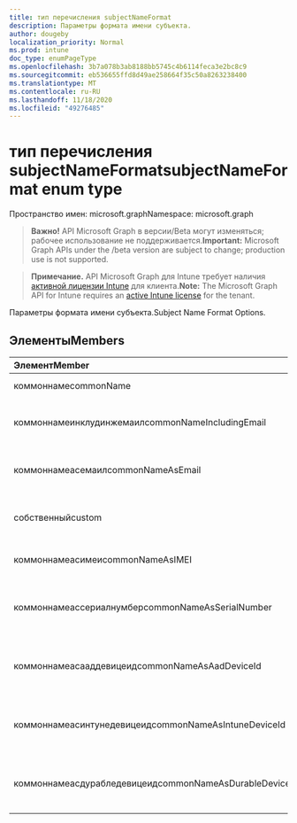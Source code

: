 ```yaml
---
title: тип перечисления subjectNameFormat
description: Параметры формата имени субъекта.
author: dougeby
localization_priority: Normal
ms.prod: intune
doc_type: enumPageType
ms.openlocfilehash: 3b7a078b3ab8188bb5745c4b6114feca3e2bc8c9
ms.sourcegitcommit: eb536655ffd8d49ae258664f35c50a8263238400
ms.translationtype: MT
ms.contentlocale: ru-RU
ms.lasthandoff: 11/18/2020
ms.locfileid: "49276485"
---
```

# <a name="subjectnameformat-enum-type"></a><span data-ttu-id="72dc8-103">тип перечисления subjectNameFormat</span><span class="sxs-lookup"><span data-stu-id="72dc8-103">subjectNameFormat enum type</span></span>

<span data-ttu-id="72dc8-104">Пространство имен: microsoft.graph</span><span class="sxs-lookup"><span data-stu-id="72dc8-104">Namespace: microsoft.graph</span></span>

> <span data-ttu-id="72dc8-105">**Важно!** API Microsoft Graph в версии/Beta могут изменяться; рабочее использование не поддерживается.</span><span class="sxs-lookup"><span data-stu-id="72dc8-105">**Important:** Microsoft Graph APIs under the /beta version are subject to change; production use is not supported.</span></span>

> <span data-ttu-id="72dc8-106">**Примечание.** API Microsoft Graph для Intune требует наличия [активной лицензии Intune](https://go.microsoft.com/fwlink/?linkid=839381) для клиента.</span><span class="sxs-lookup"><span data-stu-id="72dc8-106">**Note:** The Microsoft Graph API for Intune requires an [active Intune license](https://go.microsoft.com/fwlink/?linkid=839381) for the tenant.</span></span>

<span data-ttu-id="72dc8-107">Параметры формата имени субъекта.</span><span class="sxs-lookup"><span data-stu-id="72dc8-107">Subject Name Format Options.</span></span>

## <a name="members"></a><span data-ttu-id="72dc8-108">Элементы</span><span class="sxs-lookup"><span data-stu-id="72dc8-108">Members</span></span>
|<span data-ttu-id="72dc8-109">Элемент</span><span class="sxs-lookup"><span data-stu-id="72dc8-109">Member</span></span>|<span data-ttu-id="72dc8-110">Значение</span><span class="sxs-lookup"><span data-stu-id="72dc8-110">Value</span></span>|<span data-ttu-id="72dc8-111">Описание</span><span class="sxs-lookup"><span data-stu-id="72dc8-111">Description</span></span>|
|:---|:---|:---|
|<span data-ttu-id="72dc8-112">коммоннаме</span><span class="sxs-lookup"><span data-stu-id="72dc8-112">commonName</span></span>|<span data-ttu-id="72dc8-113">нуль</span><span class="sxs-lookup"><span data-stu-id="72dc8-113">0</span></span>|<span data-ttu-id="72dc8-114">Общее имя.</span><span class="sxs-lookup"><span data-stu-id="72dc8-114">Common name.</span></span>|
|<span data-ttu-id="72dc8-115">коммоннамеинклудинжемаил</span><span class="sxs-lookup"><span data-stu-id="72dc8-115">commonNameIncludingEmail</span></span>|<span data-ttu-id="72dc8-116">1,1</span><span class="sxs-lookup"><span data-stu-id="72dc8-116">1</span></span>|<span data-ttu-id="72dc8-117">Общее имя, включая электронную почту.</span><span class="sxs-lookup"><span data-stu-id="72dc8-117">Common Name Including Email.</span></span>|
|<span data-ttu-id="72dc8-118">коммоннамеасемаил</span><span class="sxs-lookup"><span data-stu-id="72dc8-118">commonNameAsEmail</span></span>|<span data-ttu-id="72dc8-119">2</span><span class="sxs-lookup"><span data-stu-id="72dc8-119">2</span></span>|<span data-ttu-id="72dc8-120">Общее имя как электронная почта.</span><span class="sxs-lookup"><span data-stu-id="72dc8-120">Common Name As Email.</span></span>|
|<span data-ttu-id="72dc8-121">собственный</span><span class="sxs-lookup"><span data-stu-id="72dc8-121">custom</span></span>|<span data-ttu-id="72dc8-122">4</span><span class="sxs-lookup"><span data-stu-id="72dc8-122">3</span></span>|<span data-ttu-id="72dc8-123">Настраиваемый формат имени субъекта.</span><span class="sxs-lookup"><span data-stu-id="72dc8-123">Custom subject name format.</span></span>|
|<span data-ttu-id="72dc8-124">коммоннамеасимеи</span><span class="sxs-lookup"><span data-stu-id="72dc8-124">commonNameAsIMEI</span></span>|<span data-ttu-id="72dc8-125">5 </span><span class="sxs-lookup"><span data-stu-id="72dc8-125">5</span></span>|<span data-ttu-id="72dc8-126">Общее имя в виде IMEI.</span><span class="sxs-lookup"><span data-stu-id="72dc8-126">Common Name As IMEI.</span></span>|
|<span data-ttu-id="72dc8-127">коммоннамеассериалнумбер</span><span class="sxs-lookup"><span data-stu-id="72dc8-127">commonNameAsSerialNumber</span></span>|<span data-ttu-id="72dc8-128">6 </span><span class="sxs-lookup"><span data-stu-id="72dc8-128">6</span></span>|<span data-ttu-id="72dc8-129">Общее имя в виде порядкового номера.</span><span class="sxs-lookup"><span data-stu-id="72dc8-129">Common Name As Serial Number.</span></span>|
|<span data-ttu-id="72dc8-130">коммоннамеасааддевицеид</span><span class="sxs-lookup"><span data-stu-id="72dc8-130">commonNameAsAadDeviceId</span></span>|<span data-ttu-id="72dc8-131">7 </span><span class="sxs-lookup"><span data-stu-id="72dc8-131">7</span></span>|<span data-ttu-id="72dc8-132">Общее имя в виде порядкового номера.</span><span class="sxs-lookup"><span data-stu-id="72dc8-132">Common Name As Serial Number.</span></span>|
|<span data-ttu-id="72dc8-133">коммоннамеасинтунедевицеид</span><span class="sxs-lookup"><span data-stu-id="72dc8-133">commonNameAsIntuneDeviceId</span></span>|<span data-ttu-id="72dc8-134">8 </span><span class="sxs-lookup"><span data-stu-id="72dc8-134">8</span></span>|<span data-ttu-id="72dc8-135">Общее имя в виде порядкового номера.</span><span class="sxs-lookup"><span data-stu-id="72dc8-135">Common Name As Serial Number.</span></span>|
|<span data-ttu-id="72dc8-136">коммоннамеасдурабледевицеид</span><span class="sxs-lookup"><span data-stu-id="72dc8-136">commonNameAsDurableDeviceId</span></span>|<span data-ttu-id="72dc8-137">9 </span><span class="sxs-lookup"><span data-stu-id="72dc8-137">9</span></span>|<span data-ttu-id="72dc8-138">Общее имя в виде порядкового номера.</span><span class="sxs-lookup"><span data-stu-id="72dc8-138">Common Name As Serial Number.</span></span>|




